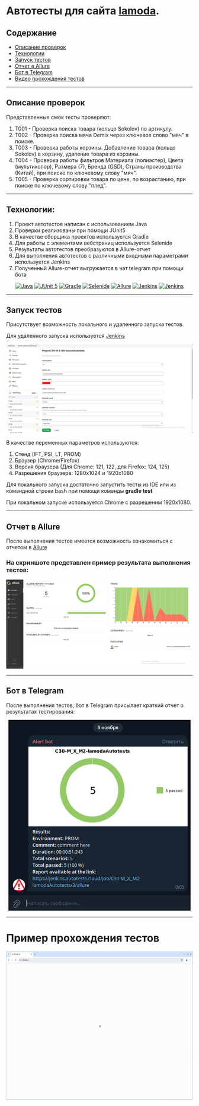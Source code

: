 # Автотесты для сайта [lamoda](https://www.lamoda.ru/).

## Содержание

* <a href="#tests">Описание проверок</a>
* <a href="#tools">Технологии</a>
* <a href="#jenkins">Запуск тестов</a>
* <a href="#allure">Отчет в Allure</a>
* <a href="#telegramBot">Бот в Telegram</a>
* <a href="#video">Видео прохождения тестов</a>

---
<a id="tests"></a>
## <a name="Описание проверок">**Описание проверок**</a>

Представленные смок тесты проверяют:
1) Т001 - Проверка поиска товара (кольцо Sokolov) по артикулу.
2) Т002 - Проверка поиска мяча Demix через ключевое слово "мяч" в поиске.
3) Т003 - Проверка работы корзины. Добавление товара (кольцо Sokolov) в корзину, удаление товара из корзины.
4) Т004 - Проверка работы фильтров Материала (полиэстер), Цвета (мультиколор), Размера (7), Бренда (GSD), Страны производства (Китай), при поиске по ключевому слову "мяч".
5) Т005 - Проверка сортировки товара по цене, по возрастанию, при поиске по ключевому слову "плед".

---
<a id="tools"></a>
## <a name="Технологии:">**Технологии:**</a>

1) Проект автотестов написан с использованием Java
2) Проверки реализованы при помощи JUnit5
3) В качестве сборщика проектов используется Gradle
4) Для работы с элементами вебстраниц используется Selenide
5) Результаты автотестов преобразуются в Allure-отчет
6) Для выполнения автотестов с различными входными параметрами используется Jenkins
7) Полученный Allure-отчет выгружается в чат telegram при помощи бота


<p align="center">  
<a href="https://www.java.com/"><img src="https://cdn.jsdelivr.net/gh/devicons/devicon@latest/icons/java/java-original.svg" width="50" height="50"  alt="Java"/></a>   
<a href="https://junit.org/junit5/"><img src="https://cdn.jsdelivr.net/gh/devicons/devicon@latest/icons/junit/junit-original.svg" width="50" height="50"  alt="JUnit 5"/></a>  
<a href="https://gradle.org/"><img src="https://cdn.jsdelivr.net/gh/devicons/devicon@latest/icons/gradle/gradle-original.svg" width="50" height="50"  alt="Gradle"/></a>  
<a href="https://selenide.org/"><img src="https://avatars.githubusercontent.com/u/43955696?s=48&v=4" width="50" height="50"  alt="Selenide"/></a>  
<a href="https://github.com/allure-framework/allure2"><img src="https://allurereport.org/svg/logo-report-sign.svg" width="50" height="50"  alt="Allure"/></a> 
<a href="https://www.jenkins.io/"><img src="https://cdn.jsdelivr.net/gh/devicons/devicon@latest/icons/jenkins/jenkins-original.svg" width="50" height="50"  alt="Jenkins"/></a>  
<a href="https://telegram.org/"><img src="https://www.svgrepo.com/show/452115/telegram.svg" width="50" height="50"  alt="Jenkins"/></a> 
</p>

---
<a id="Запуск тестов"></a>
## <a name="Запуск тестов">**Запуск тестов**</a>

Присутствует возможность локального и удаленного запуска тестов.

Для удаленного запуска используется [Jenkins](https://jenkins.autotests.cloud/job/C30-M_X_M2-lamodaAutotests/)  

<img src="attachments/images/Jenkins.png" width="900">

В качестве переменных параметров используются:
1) Стенд (IFT, PSI, LT, PROM)
2) Браузер (Chrome/Firefox)
3) Версия браузера (Для Chrome: 121, 122, для Firefox: 124, 125)
4) Разрешения браузера: 1280х1024 и 1920х1080

Для локального запуска достаточно запустить тесты из IDE или из командной строки bash при помощи команды **gradle test**

При локальном запуске используется Chrome с разрешеним 1920x1080.

---

<a id="allure"></a>
## <a name="Отчет в Allure">**Отчет в Allure**</a>

После выполнения тестов имеется возможность ознакомиться с отчетом в [Allure](https://jenkins.autotests.cloud/job/C30-M_X_M2-lamodaAutotests/allure)
### На скриншоте представлен пример результата выполнения тестов:


<img src="attachments/images/AllureReport.png" width="900">

---

<a id="telegramBot"></a>
## <a name="Бот в Telegram">**Бот в Telegram**</a>

После выполнения тестов, бот в Telegram присылает краткий отчет о результатах тестирования:
<p align="center">
    <img src="attachments/images/TelegramBot.png">
</p>

---

<a id="video"></a>
<h1>Пример прохождения тестов</h1>
<img title="testResultsVideo" src="attachments/video/testResultsVideo.gif" width="700" height="400"  alt="video">   
